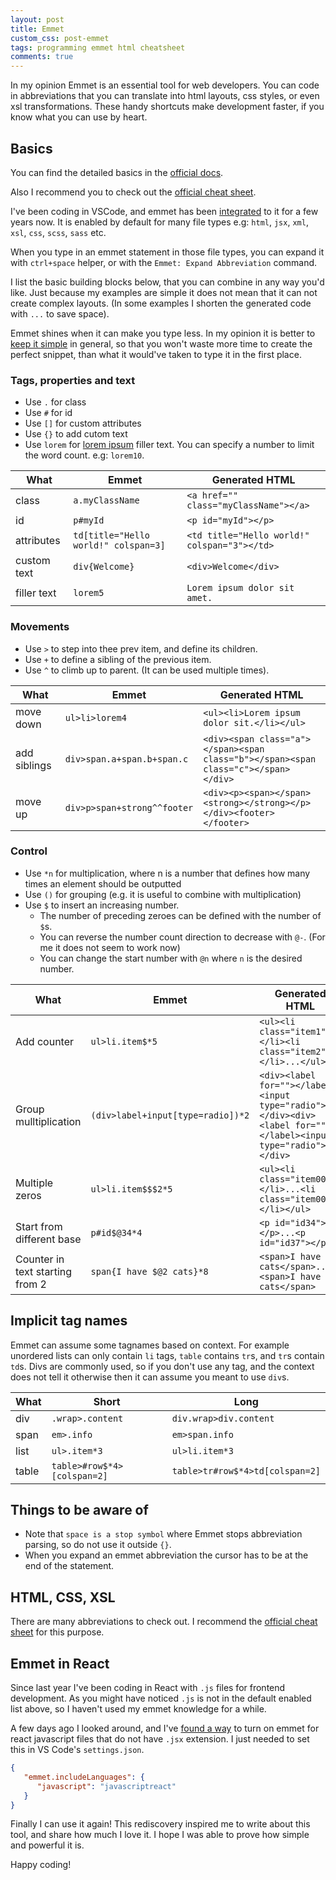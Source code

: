 ```yaml
---
layout: post
title: Emmet
custom_css: post-emmet
tags: programming emmet html cheatsheet
comments: true
---
```


In my opinion Emmet is an essential tool for web developers.
You can code in abbreviations that you can translate into html layouts, css styles, or even xsl transformations.
These handy shortcuts make development faster, if you know what you can use by heart.

## Basics

You can find the detailed basics in the [official docs](https://docs.emmet.io/abbreviations/syntax/).

Also I recommend you to check out the [official cheat sheet](https://docs.emmet.io/cheat-sheet/).

I've been coding in VSCode, and emmet has been
[integrated](https://code.visualstudio.com/docs/editor/emmet) to it for a few years now.
It is enabled by default for many file types e.g: `html`, `jsx`, `xml`, `xsl`, `css`, `scss`, `sass` etc.

When you type in an emmet statement in those file types, you can expand it with `ctrl+space` helper, or with the `Emmet: Expand Abbreviation` command.

I list the basic building blocks below, that you can combine in any way you'd like.
Just because my examples are simple it does not mean that it can not create complex layouts.
(In some examples I shorten the generated code with `...` to save space).

Emmet shines when it can make you type less. In my opinion it is better to [keep it simple](https://en.wikipedia.org/wiki/KISS_principle) in general, so that you won't waste more time to create the perfect snippet, than what it would've taken to type it in the first place.

### Tags, properties and text

* Use `.` for class
* Use `#` for id
* Use `[]` for custom attributes
* Use `{}` to add cutom text
* Use `lorem` for [lorem ipsum](https://en.wikipedia.org/wiki/Lorem_ipsum) filler text. You can specify a number to limit the word count. e.g: `lorem10`.

What | Emmet | Generated HTML
---- | ---- | ----
class | `a.myClassName` | `<a href="" class="myClassName"></a>`
id | `p#myId` | `<p id="myId"></p>`
attributes | `td[title="Hello world!" colspan=3]` | `<td title="Hello world!" colspan="3"></td>`
custom text | `div{Welcome}` | `<div>Welcome</div>`
filler text | `lorem5` | `Lorem ipsum dolor sit amet.`

### Movements

* Use `>` to step into thee prev item, and define its children.
* Use `+` to define a sibling of the previous item.
* Use `^` to climb up to parent. (It can be used multiple times).

What | Emmet | Generated HTML
---- | ---- | ----
move down | `ul>li>lorem4` |  `<ul><li>Lorem ipsum dolor sit.</li></ul>`
add siblings | `div>span.a+span.b+span.c` | `<div><span class="a"></span><span class="b"></span><span class="c"></span></div>`
move up | `div>p>span+strong^^footer` | `<div><p><span></span><strong></strong></p></div><footer></footer>`

### Control

* Use `*n` for multiplication, where n is a number that defines how many times an element should be outputted
* Use `()` for grouping (e.g. it is useful to combine with multiplication)
* Use `$` to insert an increasing number.
  * The number of preceding zeroes can be defined with the number of `$`s.
  * You can reverse the number count direction to decrease with `@-`. (For me it does not seem to work now)
  * You can change the start number with `@n` where `n` is the desired number.

What | Emmet | Generated HTML
---- | ---- | ----
Add counter | `ul>li.item$*5` | `<ul><li class="item1"></li><li class="item2"></li>...</ul>`
Group mulltiplication | `(div>label+input[type=radio])*2` | `<div><label for=""></label><input type="radio"></div><div><label for=""></label><input type="radio"></div>`
Multiple zeros | `ul>li.item$$$2*5` | `<ul><li class="item001"></li>...<li class="item005"></li></ul>`
Start from different base | `p#id$@34*4` | `<p id="id34"></p>...<p id="id37"></p>`
Counter in text starting from 2 | `span{I have $@2 cats}*8` | `<span>I have 2 cats</span>...<span>I have 9 cats</span>`

## Implicit tag names

Emmet can assume some tagnames based on context. For example unordered lists can only contain `li` tags, `table` contains `tr`s, and `tr`s contain `td`s.
Divs are commonly used, so if you don't use any tag, and the context does not tell it otherwise then it can assume you meant to use `div`s.

What  | Short                       | Long
----  | ----                        | ----
div   | `.wrap>.content`            | `div.wrap>div.content`
span  | `em>.info`                  | `em>span.info`
list  | `ul>.item*3`                | `ul>li.item*3`
table | `table>#row$*4>[colspan=2]` | `table>tr#row$*4>td[colspan=2]`

## Things to be aware of

* Note that `space is a stop symbol` where Emmet stops abbreviation parsing, so do not use it outside `{}`.
* When you expand an emmet abbreviation the cursor has to be at the end of the statement.

## HTML, CSS, XSL

There are many abbreviations to check out.
I recommend the [official cheat sheet](https://docs.emmet.io/cheat-sheet/) for this purpose.

## Emmet in React

Since last year I've been coding in React with `.js` files for frontend development.
As you might have noticed `.js` is not in the default enabled list above, so I haven't used my emmet knowledge for a while.

A few days ago I looked around, and I've [found a way](https://medium.com/@eshwaren/enable-emmet-support-for-jsx-in-visual-studio-code-react-f1f5dfe8809c)
to turn on emmet for react javascript files that do not have `.jsx` extension.
I just needed to set this in VS Code's `settings.json`.

```json
{
   "emmet.includeLanguages": {
      "javascript": "javascriptreact"
   }
}
```

Finally I can use it again! This rediscovery inspired me to write about this tool, and share how much I love it.
I hope I was able to prove how simple and powerful it is.

Happy coding!
